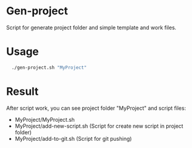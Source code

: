 # Gen-project

Script for generate project folder and simple template and work files.

# Usage

```sh
  ./gen-project.sh "MyProject"
```

# Result
After script work, you can see project folder "MyProject" and script files:
- MyProject/MyProject.sh
- MyProject/add-new-script.sh (Script for create new script in project folder)
- MyProject/add-to-git.sh (Script for git pushing)